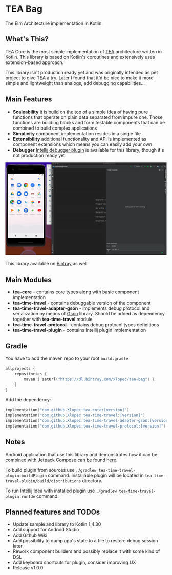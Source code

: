 # TEA Bag

The Elm Architecture implementation in Kotlin.

## What's This?
TEA Core is the most simple implementation of [TEA](https://guide.elm-lang.org/architecture/) architecture
written in Kotlin. This library is based on Kotlin's coroutines and extensively uses extension-based approach.

This library isn't production ready yet and was originally intended as pet project to give TEA a try. Later I found that 
it'd be nice to make it more simple and lightweight than analogs, add debugging capabilities...

## Main Features
- **Scaleability** it is build on the top of a simple idea of having pure functions that operate on plain data separated from impure one.
Those functions are building blocks and form testable components that can be combined to build complex applications
- **Simplicity** component implementation resides in a single file
- **Extensibility** additional functionality and API is implemented as component extensions which means you can 
easily add your own
- **Debugger** [Intellij debugger plugin](https://plugins.jetbrains.com/plugin/14254-time-travel-debugger) is available for this library, though it's not production ready yet

<p align="center">
  <img alt="Demo" src="demoRes/demo.gif">
</p>

This library available on [Bintray](https://bintray.com/xlopec/tea-bag) as well

## Main Modules

- **tea-core** - contains core types along with basic component implementation
- **tea-time-travel** - contains debuggable version of the component
- **tea-time-travel-adapter-gson** - implements debug protocol and serialization by means of [Gson](https://github.com/google/gson) library. Should 
be added as dependency together with **tea-time-travel** module
- **tea-time-travel-protocol** - contains debug protocol types definitions
- **tea-time-travel-plugin** - contains Intellij plugin implementation

## Gradle

You have to add the maven repo to your root `build.gradle`

```kotlin
allprojects {
    repositories {
        maven { setUrl("https://dl.bintray.com/xlopec/tea-bag") }
    }
}
```

Add the dependency:

```kotlin
implementation("com.github.Xlopec:tea-core:[version]")
implementation("com.github.Xlopec:tea-time-travel:[version]")
implementation("com.github.Xlopec:tea-time-travel-adapter-gson:[version]")
implementation("com.github.Xlopec:tea-time-travel-protocol:[version]")
```

## Notes

Android application that use this library and demonstrates how it can be combined with Jetpack Compose can be found [here](https://github.com/Xlopec/Tea-bag/tree/master/app).

To build plugin from sources use ```./gradlew tea-time-travel-plugin:buildPlugin``` command. Installable plugin will be located
in ```tea-time-travel-plugin/build/distributions``` directory.

To run Intellij Idea with installed plugin use ```./gradlew tea-time-travel-plugin:runIde``` command.

## Planned features and TODOs
- Update sample and library to Kotlin 1.4.30
- Add support for Android Studio
- Add Github Wiki
- Add possibility to dump app's state to a file to restore debug session later
- Rework component builders and possibly replace it with some kind of DSL
- Add keyboard shortcuts for plugin, consider improving UX
- Release v1.0.0